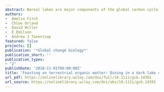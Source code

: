 ```yaml
--- 
abstract: Boreal lakes are major components of the global carbon cycle, partly because of sediment-bound heterotrophic microorganisms that decompose within-lake and terrestrially derived organic matter (t-OM). The ability for sediment bacteria to break down and alter t-OM may depend on environmental characteristics and community composition. However, the connection between these two potential drivers of decomposition is poorly understood. We tested how bacterial activity changed along experimental gradients in the quality and quantity of t-OM inputs into littoral sediments of two small boreal lakes, a dark and a clear lake, and measured the abundance of operational taxonomic units and functional genes to identify mechanisms underlying bacterial responses. We found that bacterial production (BP) decreased across lakes with aromatic dissolved organic matter (DOM) in sediment pore water, but the process …
authors: 
-  Amelia Fitch
-  Chloe Orland
-  David Willer
-  E_Emilson
-  Andrew J Tanentzap
featured: false
projects: []
publication: '*Global change biology*'
publication_short: ''
publication_types:
- "2"
publishDate: '2018-11-01T00:00:00Z'
title: 'Feasting on terrestrial organic matter: Dining in a dark lake changes microbial decomposition'
url_pdf: https://onlinelibrary.wiley.com/doi/full/10.1111/gcb.14391
url_source: https://onlinelibrary.wiley.com/doi/abs/10.1111/gcb.14391
--- 
```



